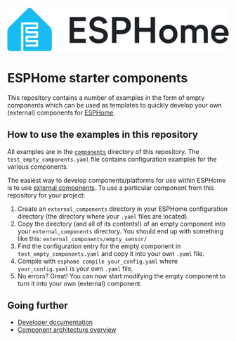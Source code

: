 ![ESPHome logo](logo-text.svg)

# ESPHome starter components

This repository contains a number of examples in the form of empty components which can be used as templates to quickly
develop your own (external) components for [ESPHome](https://esphome.io).

## How to use the examples in this repository

All examples are in the [`components`](components/) directory of this repository. The `test_empty_components.yaml` file
contains configuration examples for the various components.

The easiest way to develop components/platforms for use within ESPHome is to use
[external components](https://esphome.io/components/external_components). To use a particular component from this
repository for your project:

1. Create an `external_components` directory in your ESPHome configuration directory (the directory where your `.yaml` 
  files are located).
1. Copy the directory (and all of its contents!) of an empty component into your `external_components` directory. You
  should end up with something like this: `external_components/empty_sensor/`
1. Find the configuration entry for the empty component in `test_empty_components.yaml` and copy it into your own `.yaml` file.
1. Compile with `esphome compile your_config.yaml` where `your_config.yaml` is your own `.yaml` file.
1. No errors? Great! You can now start modifying the empty component to turn it into your own (external) component.

## Going further

- [Developer documentation](https://developers.esphome.io)
- [Component architecture overview](https://developers.esphome.io/architecture/components/)

